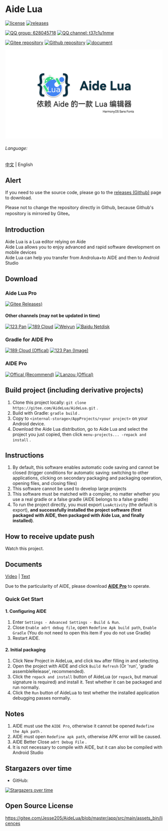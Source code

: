 # Aide Lua

[![license](https://img.shields.io/github/license/AideLua/AideLua)](LICENSE)
[![releases](https://img.shields.io/github/v/tag/AideLua/AideLua?color=C71D23&label=releases&logo=gitee)](https://gitee.com/AideLua/AideLua/releases)

[![QQ group: 628045718](https://img.shields.io/badge/QQ_group-628045718-0099FF?logo=tencentqq)](https://jq.qq.com/?_wv=1027&k=41q8mp8y)
[![QQ channel: t37c1u1nmw](https://img.shields.io/badge/QQ_channel-t37c1u1nmw-0099FF?logo=tencentqq)](https://pd.qq.com/s/ncghvc)

[![Gitee repository](https://img.shields.io/badge/Gitee-repository-C71D23?logo=gitee)](https://gitee.com/AideLua/AideLua)
[![Github repository](https://img.shields.io/badge/Github-repository-0969DA?logo=github)](https://github.com/AideLua/AideLua)
[![document](https://img.shields.io/badge/documents-Chinese-3F51B5)](https://aidelua.github.io/AideLua/)

![cover](images/ic_cover-aidelua.png)

###### Language:

[中文](README.md) | English

## Alert

If you need to use the source code, please go to the [releases (Github)](https://github.com/Jesse205/AideLua/releases/latest) page to download.

Please not to change the repository directly in Github, because Github's repository is mirrored by Gitee。

## Introduction

Aide Lua is a Lua editor relying on Aide   
Aide Lua allows you to enjoy advanced and rapid software development on mobile devices   
Aide Lua can help you transfer from Androlua+to AIDE and then to Android Studio

## Download

### Aide Lua Pro

[![Gitee Releases)](https://img.shields.io/github/v/tag/AideLua/AideLua?color=C71D23&label=Gitee+Releases&logo=gitee)](https://gitee.com/AideLua/AideLua/releases/latest)

#### Other channels (may not be updated in time)

[![123 Pan](https://img.shields.io/badge/123_Pan--597dfc)](https://www.123pan.com/s/G7a9-Yzck)
[![189 Cloud](https://img.shields.io/badge/189_Cloud--DF9C1F)](https://cloud.189.cn/t/ZZ7RzijyqiUv)
[![Weiyun](https://img.shields.io/badge/Weiyun--2980ff)](https://share.weiyun.com/oLiNtxMR)
[![Baidu Netdisk](https://img.shields.io/badge/Baidu_Netdisk-jxnb-06a7ff)](https://pan.baidu.com/s/1j1RwisPR8iq1fPS3O_fl7Q?pwd=jxnb)

### Gradle for AIDE Pro

[![189 Cloud (Offical)](https://img.shields.io/badge/189_Cloud-Offical-DF9C1F)](https://cloud.189.cn/t/jAFR7vAVniuu)
[![123 Pan (Image)](https://img.shields.io/badge/123_Pan-Image-597dfc)](https://www.123pan.com/s/G7a9-c9ek)

### AIDE Pro

[![Offical (Recommend)](https://img.shields.io/badge/Offical_website-Recommend-28B6F6)](https://www.aidepro.top/)
[![Lanzou (Offical)](https://img.shields.io/badge/Lanzou-v2.6.45-FF6600?logo=icloud&logoColor=white)](https://www.lanzouy.com/b00zdhbeb)

## Build project (including derivative projects)

1. Clone this project locally: `git clone https://gitee.com/AideLua/AideLua.git` .
2. Build with Gradle: `gradle build` .
3. Copy to `<internal-storage>/AppProjects/<your project>` on your Android device.
4. Download the Aide Lua distribution, go to Aide Lua and select the project you just copied, then click `menu-projects... -repack and install` .

## Instructions

1. By default, this software enables automatic code saving and cannot be closed (trigger conditions for automatic saving: switching to other applications, clicking on secondary packaging and packaging operation, opening files, and closing files)
2. This software cannot be used to develop large projects
3. This software must be matched with a compiler, no matter whether you use a real gradle or a false gradle (AIDE belongs to a false gradle)
4. To run the project directly, you must export `LuaActivity` (the default is export), __and successfully installed the project software (first packaged with AIDE, then packaged with Aide Lua, and finally installed)__.

## How to receive update push

Watch this project.

## Documents

[Video](https://space.bilibili.com/1229937144) |
[Text](https://aidelua.github.io/AideLua/)

Due to the particularity of AIDE, please download [__AIDE Pro__](https://aidepro.top/) to operate.

### Quick Get Start

#### 1. Configuring AIDE

1. Enter `Settings - Advanced Settings - Build & Run`.
2. Close `Enable adrt debug file`, open `Redefine Apk build path`, `Enable Gradle` (You do not need to open this item if you do not use Gradle)
3. Restart AIDE.

#### 2. Initial packaging

1. Click New Project in AideLua, and click `New` after filling in and selecting.
2. Open the project with AIDE and click `Build Refresh` (Or 'run', 'gradle assembleRelease', recommended).
3. Click the `repack and install` button of AideLua (or `repack`, but manual signature is required) and install it. Test whether it can be packaged and run normally.
4. Click the `Run` button of AideLua to test whether the installed application debugging passes normally.

## Notes

1. AIDE must use the `AIDE Pro`, otherwise it cannot be opened `Redefine the Apk path` .
2. AIDE must open `Redefine apk path`, otherwise APK error will be caused.
3. AIDE Better Close `adrt Debug File` .
4. It is not necessary to compile with AIDE, but it can also be compiled with Android Studio

## Stargazers over time

* GitHub:

[![Stargazers over time](https://starchart.cc/AideLua/AideLua.svg)](https://starchart.cc/AideLua/AideLua)

## Open Source License

<https://gitee.com/Jesse205/AideLua/blob/master/app/src/main/assets_bin/licences>
